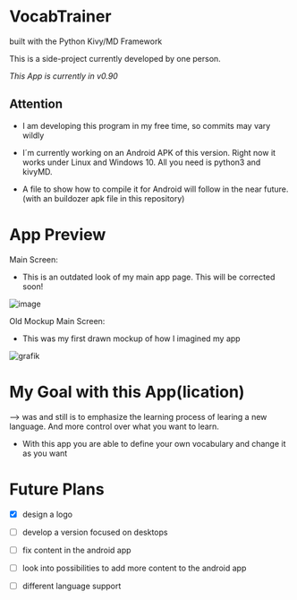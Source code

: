# VocabTrainer

built with the Python Kivy/MD Framework 

This is a side-project currently developed by one person.

*This App is currently in v0.90*

## Attention

- I am developing this program in my free time, so commits may vary wildly

- I´m currently working on an Android APK of this version. Right now it works under Linux and Windows 10. All you need is python3 and kivyMD.

- A file to show how to compile it for Android will follow in the near future. (with an buildozer apk file in this repository)



# App Preview

Main Screen:

- This is an outdated look of my main app page. This will be corrected soon!

![image](https://user-images.githubusercontent.com/53760283/120906979-08b16100-c65e-11eb-867e-95ed1f8ae93a.png)


Old Mockup Main Screen:

- This was my first drawn mockup of how I imagined my app

![grafik](https://user-images.githubusercontent.com/53760283/125158235-eb494880-e16f-11eb-8b96-722264b2a255.png)




# My Goal with this App(lication)

--> was and still is to emphasize the learning process of learing a new language. And more control over what you want to learn.

- With this app you are able to define your own vocabulary and change it as you want


# Future Plans

- [x] design a logo
- [ ] develop a version focused on desktops
- [ ] fix content in the android app
- [ ] look into possibilities to add more content to the android app
- [ ] different language support



